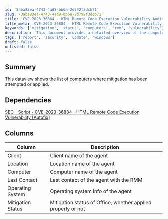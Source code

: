 ```yaml
---
id: '3aba83ea-4743-4ad8-bb6a-2d792f3dcb71'
slug: /3aba83ea-4743-4ad8-bb6a-2d792f3dcb71
title: 'CVE-2023-36884 - HTML Remote Code Execution Vulnerability Audit Script'
title_meta: 'CVE-2023-36884 - HTML Remote Code Execution Vulnerability Audit Script'
keywords: ['mitigation', 'status', 'computers', 'rmm', 'vulnerability']
description: 'This document provides a detailed overview of the computers where mitigation efforts for vulnerabilities have been attempted or applied. It includes essential information such as client names, locations, computer names, last contact times, operating systems, and the current status of mitigation efforts.'
tags: ['report', 'security', 'update', 'windows']
draft: false
unlisted: false
---
```


## Summary

This dataview shows the list of computers where mitigation has been attempted or applied.

## Dependencies

[SEC - Script - CVE-2023-36884 - HTML Remote Code Execution Vulnerability [Autofix]](/docs/d829a143-9b16-482c-8c84-36c3fb7cc2d8)

## Columns

| Column              | Description                                                       |
|---------------------|-------------------------------------------------------------------|
| Client              | Client name of the agent                                          |
| Location            | Location name of the agent                                        |
| Computer            | Computer name of the agent                                        |
| Last Contact        | Last contact of the agent with the RMM                           |
| Operating System    | Operating system info of the agent                                |
| Mitigation Status    | Mitigation status of Office, whether applied properly or not      |


